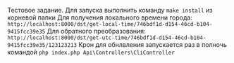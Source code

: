 Тестовое задание.
Для запуска выполнить команду `make install` из корневой папки
Для получения локального времени города: `http://localhost:8000/dst/get-local-time/746bdf1d-d154-46cd-b104-9415fcc39e35` 
Для обратного преобразования: `http://localhost:8000/dst/get-utc-time/746bdf1d-d154-46cd-b104-9415fcc39e35/123123213`
Крон для обнлвления запускается раз в полночь командой `php index.php Api\Controllers\CliController`